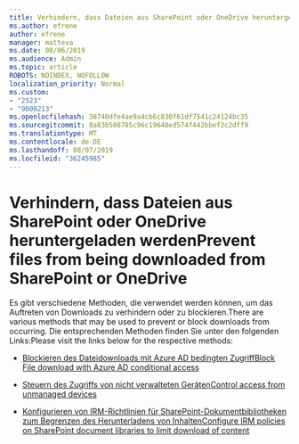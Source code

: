 ```yaml
---
title: Verhindern, dass Dateien aus SharePoint oder OneDrive heruntergeladen werden
ms.author: efrene
author: efrene
manager: matteva
ms.date: 08/06/2019
ms.audience: Admin
ms.topic: article
ROBOTS: NOINDEX, NOFOLLOW
localization_priority: Normal
ms.custom:
- "2523"
- "9000213"
ms.openlocfilehash: 38740dfe4ae9a4cb6c830f61df7541c24124bc35
ms.sourcegitcommit: 8a83b508785c96c19648ed574f442bbef2c2dff9
ms.translationtype: MT
ms.contentlocale: de-DE
ms.lasthandoff: 08/07/2019
ms.locfileid: "36245985"
---
```

# <a name="prevent-files-from-being-downloaded-from-sharepoint-or-onedrive"></a><span data-ttu-id="09067-102">Verhindern, dass Dateien aus SharePoint oder OneDrive heruntergeladen werden</span><span class="sxs-lookup"><span data-stu-id="09067-102">Prevent files from being downloaded from SharePoint or OneDrive</span></span>

<span data-ttu-id="09067-103">Es gibt verschiedene Methoden, die verwendet werden können, um das Auftreten von Downloads zu verhindern oder zu blockieren.</span><span class="sxs-lookup"><span data-stu-id="09067-103">There are various methods that may be used to prevent or block downloads from occurring.</span></span> <span data-ttu-id="09067-104">Die entsprechenden Methoden finden Sie unter den folgenden Links:</span><span class="sxs-lookup"><span data-stu-id="09067-104">Please visit the links below for the respective methods:</span></span>

- [<span data-ttu-id="09067-105">Blockieren des Dateidownloads mit Azure AD bedingten Zugriff</span><span class="sxs-lookup"><span data-stu-id="09067-105">Block File download with Azure AD conditional access</span></span>](https://docs.microsoft.com/en-us/cloud-app-security/use-case-proxy-block-session-aad#create-a-block-download-policy-for-unmanaged-devices)

- [<span data-ttu-id="09067-106">Steuern des Zugriffs von nicht verwalteten Geräten</span><span class="sxs-lookup"><span data-stu-id="09067-106">Control access from unmanaged devices</span></span>](https://docs.microsoft.com/en-us/sharepoint/control-access-from-unmanaged-devices)

- [<span data-ttu-id="09067-107">Konfigurieren von IRM-Richtlinien für SharePoint-Dokumentbibliotheken zum Begrenzen des Herunterladens von Inhalten</span><span class="sxs-lookup"><span data-stu-id="09067-107">Configure IRM policies on SharePoint document libraries to limit download of content</span></span>](https://docs.microsoft.com/en-us/office365/securitycompliance/set-up-irm-in-sp-admin-center)

